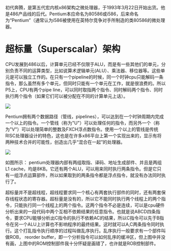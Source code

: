 初代奔腾，是第五代宏内核x86架构之微处理器，于1993年3月22日开始出货。他是486产品线的后代。Pentium本应命名为80586或i586，后来命名为“Pentium”（通常认为i586被使用在英特尔竞争对手所制造的类80586的微处理器。

# 超标量（Superscalar）架构
 
CPU发展到486以后，计算单元已经不仅限于ALU，而是有一些其他们的单元，分别负责不同的运算类型，比如说算术逻辑单元(ALU）、乘法器、移位器等。这些单元是可以独立工作的。在只有一个pipeline的时候，同一个时钟cpu只能解码一条指令，那么虽然有多个单元，但同时只能有一个单元在工作，就是很浪费的。所以P5上，CPU有两个pipe line，可以同时取指两个指令、同时解码两个指令、同时执行两个指令（如果它们可以被分配在不同的计算单元上话）。

![](../assets/Superscalarpipeline.png)


Pentium拥有两个数据路径（管线，pipelines），可以达到在一个时钟周期内完成一个以上的指令。一个管线（称为"U"）可以处理任何的指令，而另外一个（称为"V"）可以处理简单的整数及FXCH浮点数指令。使用一个以上的管线是传统RISC处理器设计的特色，这也是在许多x86平台上第一个实现出来的，显示有将两种技术合并的可能性，创造出几乎“混合在一起”的处理器。


![](../assets/2-26.JPG)

如图所示：
pentium处理器内部有两组取指、译码、地址生成部件、并且是两组L1 cache，均是8KB。它还有两个ALU，可以用来同时执行两条指令。但是它只有一组浮点运算部件，所以如果取到的两条指令都是浮点指令，就没有办法同时执行了。

超标量并不是超线程，超线程要求同一个核心有两套执行部件的同时，还有两套保存线程状态的寄存器。超标量是没有的，所以它不能同时执行两个线程上的两个指令，只能执行同一个线程上的两个指令。这两个指令不必是连续，可以是cpu硬件分析出来的一段代码中两个互相不依赖结果的任意指令。也就是说ABCD四条指令，要求CPU能够分析出C指令的执行不依赖AC的结果，所以C指令可以先于B指令在另一个ALU上计算也不影响程序的最终结果。这时就可以A,C两条指令同时执行。这个打乱指令执行顺序的过程叫做乱序执行。乱序执行一般要求有一个部件叫做ROB， reorder buffer，即一个分析指令可以如何乱序的缓冲区，但上图中并没有画，上图中的ROM控制部件我十分怀疑是画错了，也许就是ROB控制部件。